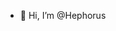 - 👋 Hi, I’m @Hephorus
<!---
- 👀 I’m interested in ...
- 🌱 I’m currently learning ...
- 💞️ I’m looking to collaborate on ...
- 📫 How to reach me ...
Hephorus/Hephorus is a ✨ special ✨ repository because its `README.md` (this file) appears on your GitHub profile.
You can click the Preview link to take a look at your changes.
--->
